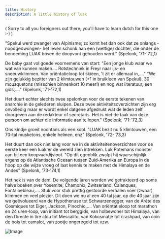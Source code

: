 ```yaml
---
title: History
description: A little history of luak
---
```


( Sorry to all you foreigners out there, you'll have to learn dutch for this one :-) )

"Spekul werd zwanger van Alpinisme; zo komt het dan ook dat ze onlangs -noodgedwongen- het leven schonk aan een (wettige) dochter, die onder de benoeming LUAK boven de doopvont gehouden werd." (Spelonk, '71-'72,1)

De baby gaat vol goede voornemens van start:
"Een jonge klub waar we wat van kunnen maken.... Rotstechniek in Freyr naar ijs- en sneeuwklimmen. Van oriëntatieloop tot skiëen, 't zit er allemaal in,...."
"We zijn gelukkig bezitter van 2 klimtouwen (+1 in bruikleen van Spekul), 30 mousquetons (misschien binnenkort 10 meer!) en nog wat literatuur, een gids,...." (Spelonk, '71-'72,1)

Het duurt echter slechts twee spelonken voor de eerste tekenen van anarchie in de gelederen sluipen.
Deze twee aktiviteitsoverzichten zijn erg onvolledig maar er wordt enkel datgene afgedrukt wat de leden zelf doorgeven aan de redakteur of secretaris. Het is niet de taak van deze persoon om achter die informatie aan te lopen." (Spelonk, '71-'72,3)

Ons kindje groeit nochtans als een kool.
"LUAK bezit nu 5 klimtouwen, een 70-tal musketons, enkele helmen, enz" (Spelonk, '72-'73,3)

Het duurt dan ook niet lang voor we in de aktiviteitenoverzichten voor de eerste keer een luak'er de wereld zien intrekken. Luk Potemans monster aan bij een koopvaardijvloot.
"Op dit ogenblik zwalpt hij waarschijnlijk ergens op de Atlantische Oceaan tussen Zuid-Amerika en Europa in de hoop op die wijze vroeg of laat kennis te maken met de Himalaya en de Andes" (Spelonk, '73-'74,1)

Het hek is van de dam. De volgende jaren worden we getrakteerd op soms halve boeken over Yosemite, Chamonix, Zwitserland, Calanques, Fontainebleau,.... Stuk voor stuk prettig gestoorde verhalen voer (zwaar) klimmen en veel plezier.
Dit doen we nu al een 40 tal jaar, op die 40 jaar zijn we geëvolueerd van de Hypothenuse tot Schwarzenegger, van de Arète des Cosmiques tot Eiger, Jackson, Pinochio,.... Van oriëntatieloop tot marathon en 24 uren-loop, van initiant tot berggids, van holbewoner tot Himalaya, van den Directe in tire clou tot Mescalito, van Kokosmatje tot crashpad, van coin de bois tot camalot, van zootje ongeregeld tot vzw.

![Image](/luak-logo.png)
